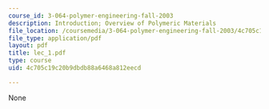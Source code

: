 ```yaml
---
course_id: 3-064-polymer-engineering-fall-2003
description: Introduction; Overview of Polymeric Materials
file_location: /coursemedia/3-064-polymer-engineering-fall-2003/4c705c19c20b9dbdb88a6468a812eecd_lec_1.pdf
file_type: application/pdf
layout: pdf
title: lec_1.pdf
type: course
uid: 4c705c19c20b9dbdb88a6468a812eecd

---
```

None